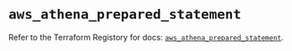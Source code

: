 # `aws_athena_prepared_statement`

Refer to the Terraform Registory for docs: [`aws_athena_prepared_statement`](https://registry.terraform.io/providers/hashicorp/aws/5.27.0/docs/resources/athena_prepared_statement).
